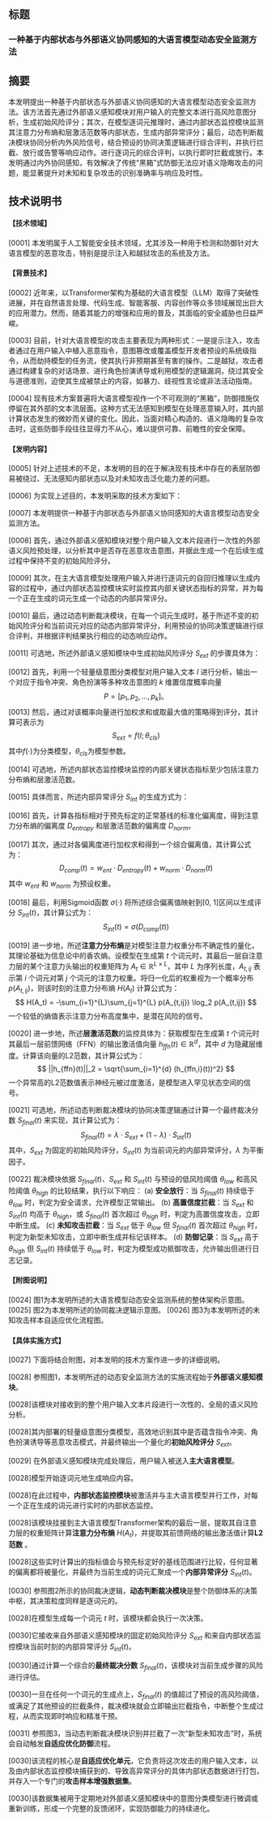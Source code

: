 ## 标题
### **一种基于内部状态与外部语义协同感知的大语言模型动态安全监测方法**
## 摘要
本发明提出一种基于内部状态与外部语义协同感知的大语言模型动态安全监测方法。该方法首先通过外部语义感知模块对用户输入的完整文本进行高风险意图分析，生成初始风险评分；其次，在模型逐词元推理时，通过内部状态监控模块监测其注意力分布熵和层激活范数等内部状态，生成内部异常评分；最后，动态判断裁决模块协同分析内外风险信号，结合预设的协同决策逻辑进行综合评判，并执行拦截、放行或告警等响应动作。进行逐词元的综合评判，以执行即时拦截或放行。本发明通过内外协同感知，有效解决了传统“黑箱”式防御无法应对语义隐晦攻击的问题，能显著提升对未知和复杂攻击的识别准确率与响应及时性。

## 技术说明书

#### **【技术领域】**

[0001] 本发明属于人工智能安全技术领域，尤其涉及一种用于检测和防御针对大语言模型的恶意攻击，特别是提示注入和越狱攻击的系统及方法。

#### **【背景技术】**

[0002] 近年来，以Transformer架构为基础的大语言模型（LLM）取得了突破性进展，并在自然语言处理、代码生成、智能客服、内容创作等众多领域展现出巨大的应用潜力。然而，随着其能力的增强和应用的普及，其面临的安全威胁也日益严峻。

[0003] 目前，针对大语言模型的攻击主要表现为两种形式：一是提示注入，攻击者通过在用户输入中植入恶意指令，意图篡改或覆盖模型开发者预设的系统级指令，从而劫持模型的任务流，使其执行非预期甚至有害的操作。二是越狱，攻击者通过构建复杂的对话场景、进行角色扮演诱导或利用模型的逻辑漏洞，绕过其安全与道德准则，迫使其生成被禁止的内容，如暴力、歧视性言论或非法活动指南。

[0004] 现有技术方案普遍将大语言模型视作一个不可观测的“黑箱”，防御措施仅停留在其外部的文本流层面。这种方式无法感知到模型在处理恶意输入时，其内部计算状态发生的微妙而关键的变化。因此，当面对精心构造的、语义隐晦的复杂攻击时，这些防御手段往往显得力不从心，难以提供可靠、前瞻性的安全保障。

#### **【发明内容】**

[0005] 针对上述技术的不足，本发明的目的在于解决现有技术中存在的表层防御易被绕过、无法感知内部状态以及对未知攻击泛化能力差的问题。

[0006] 为实现上述目的，本发明采取的技术方案如下：

[0007] 本发明提供一种基于内部状态与外部语义协同感知的大语言模型动态安全监测方法。

[0008] 首先，通过外部语义感知模块对整个用户输入文本片段进行一次性的外部语义风险预处理，以分析其中是否存在恶意攻击意图，并据此生成一个在后续生成过程中保持不变的初始风险评分。

[0009] 其次，在主大语言模型处理用户输入并进行逐词元的自回归推理以生成内容的过程中，通过内部状态监控模块实时监控其内部关键状态指标的异常，并为每一个正在生成的词元生成一个动态的内部异常评分。

[0010] 最后，通过动态判断裁决模块，在每一个词元生成时，基于所述不变的初始风险评分和当前词元对应的动态内部异常评分，利用预设的协同决策逻辑进行综合评判，并根据评判结果执行相应的动态响应动作。

[0011] 可选地，所述外部语义感知模块中生成初始风险评分 $S_{ext}$ 的步骤具体为：

[0012] 首先，利用一个轻量级意图分类模型对用户输入文本 $I$ 进行分析，输出一个对应于指令冲突、角色扮演等多种攻击意图的 $k$ 维置信度概率向量 
$$
P = [p_1, p_2, ..., p_k]。
$$
[0013] 然后，通过对该概率向量进行加权求和或取最大值的策略得到评分，其计算可表示为
$$
 S_{ext} = f(I; \theta_{cls})
 $$
 其中$f(\cdot)$为分类模型，$\theta_{cls}$为模型参数。

[0014] 可选地，所述内部状态监控模块监控的内部关键状态指标至少包括注意力分布熵和层激活范数。

[0015] 具体而言，所述内部异常评分 $S_{int}$ 的生成方式为：

[0016] 首先，计算各指标相对于预先标定的正常基线的标准化偏离度，得到注意力分布熵的偏离度 $D_{entropy}$ 和层激活范数的偏离度 $D_{norm}$。

[0017] 其次，通过对各偏离度进行加权求和得到一个综合偏离值，其计算公式为：
$$
D_{comp}(t) = w_{ent} \cdot D_{entropy}(t) + w_{norm} \cdot D_{norm}(t)
$$
其中 $w_{ent}$ 和 $w_{norm}$ 为预设权重。

[0018] 最后，利用Sigmoid函数 $\sigma(\cdot)$ 将所述综合偏离值映射到[0, 1]区间以生成评分 $S_{int}(t)$，其计算公式为：
$$
S_{int}(t) = \sigma(D_{comp}(t))
$$

[0019] 进一步地，所述**注意力分布熵**是对模型注意力权重分布不确定性的量化，其理论基础为信息论中的香农熵。设模型在生成第 $t$ 个词元时，其最后一层自注意力层的某个注意力头输出的权重矩阵为 $A_t \in \mathbb{R}^{L \times L}$，其中 $L$ 为序列长度，$A_{t,ij}$ 表示第 $i$ 个词元对第 $j$ 个词元的注意力权重。将归一化后的权重视为一个概率分布 $p(A_{t,ij})$，则该时刻的注意力分布熵 $H(A_t)$ 计算公式为：
$$
H(A_t) = -\sum_{i=1}^{L}\sum_{j=1}^{L} p(A_{t,ij}) \log_2 p(A_{t,ij})
$$
一个较低的熵值表示注意力分布高度集中，是潜在风险的信号。

[0020] 进一步地，所述**层激活范数**的监控具体为：获取模型在生成第 $t$ 个词元时其最后一层前馈网络（FFN）的输出激活值向量 $h_{ffn}(t) \in \mathbb{R}^{d}$，其中 $d$ 为隐藏层维度。计算该向量的L2范数，其计算公式为：
$$
||h_{ffn}(t)||_2 = \sqrt{\sum_{i=1}^{d} (h_{ffn,i}(t))^2}
$$
一个异常高的L2范数值表示神经元被过度激活，是模型进入罕见状态空间的信号。

[0021] 可选地，所述动态判断裁决模块的协同决策逻辑通过计算一个最终裁决分数 $S_{final}(t)$ 来实现，其计算公式为：
$$
S_{final}(t) = \lambda \cdot S_{ext} + (1-\lambda) \cdot S_{int}(t)
$$
其中，$S_{ext}$ 为固定的初始风险评分，$S_{int}(t)$ 为当前词元的内部异常评分，$\lambda$ 为平衡因子。

[0022] 裁决模块依据 $S_{final}(t)$、$S_{ext}$ 和 $S_{int}(t)$ 与预设的低风险阈值 $\theta_{low}$ 和高风险阈值 $\theta_{high}$ 的比较结果，执行以下响应：
(a) **安全放行**：当 $S_{final}(t)$ 持续低于 $\theta_{low}$ 时，判定为安全请求，允许模型正常输出。
(b) **高置信度拦截**：当 $S_{ext}$ 和 $S_{int}(t)$ 均高于 $\theta_{high}$，或 $S_{final}(t)$ 首次超过 $\theta_{high}$ 时，判定为高置信度攻击，立即中断生成。
(c) **未知攻击拦截**：当 $S_{ext}$ 低于 $\theta_{low}$ 但 $S_{final}(t)$ 首次超过 $\theta_{high}$ 时，判定为新型未知攻击，立即中断生成并标记该样本。
(d) **防御记录**：当 $S_{ext}$ 高于 $\theta_{high}$ 但 $S_{int}(t)$ 持续低于 $\theta_{low}$ 时，判定为模型成功抵御攻击，允许输出但进行日志记录。

#### **【附图说明】**

[0024] 图1为本发明所述的大语言模型动态安全监测系统的整体架构示意图。
[0025] 图2为本发明所述的协同裁决逻辑示意图。
[0026] 图3为本发明所述的未知攻击样本自适应优化流程图。

#### **【具体实施方式】**

[0027] 下面将结合附图，对本发明的技术方案作进一步的详细说明。

[0028] 参照图1，本发明所述的动态安全监测方法的实施流程始于**外部语义感知模块**。

[0028]该模块对接收到的整个用户输入文本片段进行一次性的、全局的语义风险分析。

[0028]其内部署的轻量级意图分类模型，高效地识别其中是否蕴含指令冲突、角色扮演诱导等恶意攻击模式，并最终输出一个量化的**初始风险评分** $S_{ext}$。

[0029] 在外部语义感知模块完成处理后，用户输入被送入**主大语言模型**。

[0028]模型开始逐词元地生成响应内容。

[0028]在此过程中，**内部状态监控模块**被激活并与主大语言模型并行工作，对每一个正在生成的词元进行实时的内部状态监控。

[0028]该模块挂接到主大语言模型Transformer架构的最后一层，提取其自注意力层的权重矩阵计算**注意力分布熵** $H(A_t)$，并提取其前馈网络的输出激活值计算**L2范数** 。

[0028]这些实时计算出的指标值会与预先标定好的基线范围进行比较，任何显著的偏离都将被量化，并最终为当前生成的词元汇聚成一个**内部异常评分** $S_{int}(t)$。

[0030] 参照图2所示的协同裁决逻辑，**动态判断裁决模块**是整个防御体系的决策中枢，其决策粒度同样是逐词元的。

[0028]在模型生成每一个词元 $t$ 时，该模块都会执行一次决策。

[0030]它接收来自外部语义感知模块的固定初始风险评分 $S_{ext}$ 和来自内部状态监控模块当前时刻的内部异常评分 $S_{int}(t)$。

[0030]通过计算一个综合的**最终裁决分数** $S_{final}(t)$，该模块对当前生成步骤的风险进行评估。

[0030]一旦在任何一个词元的生成点上，$S_{final}(t)$ 的值超过了预设的高风险阈值，或满足了其他预设的拦截条件，裁决模块就会立即输出拦截指令，中断整个生成过程，从而实现即时响应和精准干预。

[0031] 参照图3，当动态判断裁决模块识别并拦截了一次“新型未知攻击”时，系统会自动触发**自适应优化防御**流程。

[0030]该流程的核心是**自适应优化单元**，它负责将这次攻击的用户输入文本，以及由内部状态监控模块捕获到的、导致高异常评分的具体内部状态数据进行打包，并存入一个专门的**攻击样本增强数据集**。

[0030]该数据集被用于定期地对外部语义感知模块中的意图分类模型进行微调或重新训练，形成一个完整的反馈闭环，实现防御能力的持续进化。
<!--stackedit_data:
eyJoaXN0b3J5IjpbMTA3ODQ1NTQwNSwxOTQ0MTA1NTY2LC0xMD
g3ODEzNDI4XX0=
-->